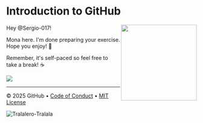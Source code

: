 # Introduction to GitHub

<img src="https://octodex.github.com/images/Professortocat_v2.png" align="right" height="200px" />

Hey @Sergio-017!

Mona here. I'm done preparing your exercise. Hope you enjoy! 💚

Remember, it's self-paced so feel free to take a break! ☕️

[![](https://img.shields.io/badge/Go%20to%20Exercise-%E2%86%92-1f883d?style=for-the-badge&logo=github&labelColor=197935)](https://github.com/Sergio-017/aprende-con-misterio/issues/1)

---

&copy; 2025 GitHub &bull; [Code of Conduct](https://www.contributor-covenant.org/version/2/1/code_of_conduct/code_of_conduct.md) &bull; [MIT License](https://gh.io/mit)

![Tralalero-Tralala](https://github.com/user-attachments/assets/73648d79-1262-4a31-bb0e-6b1c35e70b9c)
